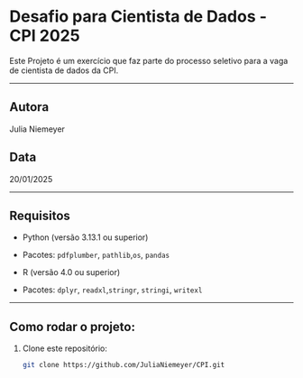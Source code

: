 # Desafio para Cientista de Dados - CPI 2025

Este Projeto é um exercício que faz parte do processo seletivo para a vaga de cientista de dados da CPI.

---

## Autora
Julia Niemeyer

## Data
20/01/2025

---

## Requisitos
- Python (versão 3.13.1 ou superior)
- Pacotes: `pdfplumber`, `pathlib`,`os`, `pandas`

- R (versão 4.0 ou superior)
- Pacotes: `dplyr`, `readxl`,`stringr`, `stringi`, `writexl`

---

## Como rodar o projeto:
1. Clone este repositório:
   ```bash
   git clone https://github.com/JuliaNiemeyer/CPI.git
